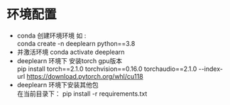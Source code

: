 # 环境配置
- conda 创建环境环境 如 :<br>
conda create -n deeplearn python==3.8
- 并激活环境 conda activate deeplearn
- deeplearn 环境下 安装torch gpu版本<br>
pip install torch==2.1.0 torchvision==0.16.0 torchaudio==2.1.0 --index-url https://download.pytorch.org/whl/cu118
- deeplearn 环境下安装其他包<br>
在当前目录下： pip install -r requirements.txt